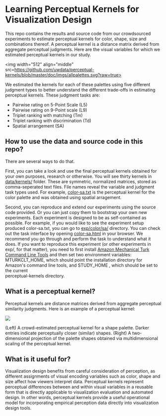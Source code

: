 Learning Perceptual Kernels for</br> Visualization Design
===================================================

This repo contains the results and source code from our crowdsourced experiments to estimate
perceptual kernels for color, shape, size and combinations thereof. A perceptual kernel is a
distance matrix derived from aggregate perceptual judgments. 
Here are the visual variables for which we estimated perceptual kernels in our study. 

<img width="512" align="middle" src=https://github.com/uwdata/perceptual-kernels/blob/master/doc/imgs/allpalettes.svg?raw=true>

We estimated the kernels for each of these palettes using five different judgment types to better understand the different trade-offs in estimating perceptual kernels. These judgment tasks are: 
+ Pairwise rating on 5-Point Scale (L5) 
+ Pairwise rating on 9-Point scale (L9)
+ Triplet ranking with matching (Tm) 
+ Triplet ranking with discrimination (Td) 
+ Spatial arrangement (SA)


How to use the data and source code in this repo? 
------------------------------------------------
There are several ways to do that. 

First, you can take a look and use 
the final perceptual kernels obtained for your own purposes, 
research or otherwise. You will see thirty kernels in  [data/kernels/](https://github.com/uwdata/perceptual-kernels/tree/master/data/kernels) folder. 
These are symmetric, normalized matrices, stored as comma-seperated text files. 
File names reveal the variable and judgment task types used. For example, [color-sa.txt](https://github.com/uwdata/perceptual-kernels/tree/master/data/kernels/color-sa.txt) 
is the perceptual kernel for the color palette and was obtained using  spatial arragement. 

Second, you can reproduce and extend our experiments using the source code provided. 
Or you can just copy them to bootstrap your own new experiments. Each experiment is designed to 
be as self-contained as possible. For example, if you would like to see the experiment 
setup produced color-sa.txt, you can go to [exp/color/sa/](https://github.com/uwdata/perceptual-kernels/tree/master/exp/color/sa) directory. You can check 
out the task interface  by opening  [color-sa.html](https://github.com/uwdata/perceptual-kernels/tree/master/exp/color/sa/color-sa.html) in your browser. We recommend 
you go through and perform the task to understand what it does. 
If you want to reproduce this experiment (or other experiments in exp/, for that matter), you need to 
first install  [Amazon Mechanical Turk Command Line Tools](https://aws.amazon.com/developertools/Amazon-Mechanical-Turk/694) and 
then set two environment variables: MTURKCLT_HOME, which should point the installation 
directory for Amazon's command line tools,  and STUDY_HOME , which should be set to the current  
perceptual-kernels directory. 


What is a perceptual kernel?
----------------------------
Perceptual kernels are distance matrices derived from aggregate perceptual similarity judgments. 
Here is an example of a perceptual kernel:

![](https://github.com/uwdata/perceptual-kernels/blob/master/doc/imgs/tmshape.png?raw=true)
<p>(Left) A crowd-estimated perceptual kernel for a shape palette. Darker entries indicate 
perceptually closer (similar) shapes. (Right) A two-dimensional projection of the palette 
shapes obtained via multidimensional scaling of the perceptual kernel.

What is it useful for? 
----------------------
Visualization design benefits from careful consideration of perception,
as different assignments of visual encoding variables such as color, shape and size
affect how viewers interpret data. Perceptual kernels represent perceptual differences between and
within visual variables in a reusable form that is directly applicable to
visualization evaluation and automated design. In other words, perceptual kernels 
provide a useful operational model for incorporating empirical perception data directly 
into visualization design tools.
